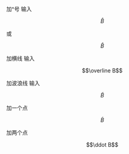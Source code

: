 

加^号 输入

```math
\hat  B
```

或 

```math
\widehat  B
```


加横线 输入 

```math
\overline  B
```
加波浪线 输入 

```math
\widetilde  B
```

加一个点 

```math
\dot  B
```
加两个点

```math
\ddot  B
```